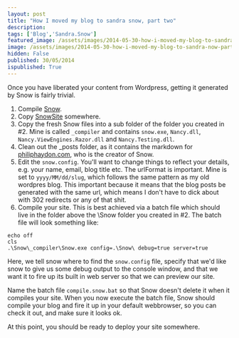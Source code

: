 ```yaml
---
layout: post
title: "How I moved my blog to sandra snow, part two"
description: 
tags: ['Blog','Sandra.Snow']
featured_image: /assets/images/2014-05-30-how-i-moved-my-blog-to-sandra-now-part2.png
image: /assets/images/2014-05-30-how-i-moved-my-blog-to-sandra-now-part2.png
hidden: False
published: 30/05/2014
ispublished: True
---
```

Once you have liberated your content from Wordpress, getting it generated by Snow is fairly trivial.

1. Compile [Snow](https://github.com/Sandra/Sandra.Snow).
2. Copy [SnowSite](https://github.com/Sandra/Sandra.Snow/tree/master/SnowSite) somewhere.
3. Copy the fresh Snow files into a sub folder of the folder you created in #2. Mine is called ```_compiler``` and contains ```snow.exe```, ```Nancy.dll```, ```Nancy.ViewEngines.Razor.dll``` and ```Nancy.Testing.dll```.
4. Clean out the _posts folder, as it contains the markdown for [philiphaydon.com](http://www.philiphaydon.com), who is the creator of Snow.
5. Edit the ```snow.config```. You'll want to change things to reflect your details, e.g. your name, email, blog title etc. The urlFormat is important. Mine is set to ```yyyy/MM/dd/slug```, which follows the same pattern as my old wordpres blog. This important because it means that the blog posts be generated with the same url, which means I don't have to dick about with 302 redirects or any of that shit.
6. Compile your site. This is best achieved via a batch file which should live in the folder above the \Snow folder you created in #2. The batch file will look something like:

<pre><code>echo off
cls
.\Snow\_compiler\Snow.exe config=.\Snow\ debug=true server=true
</code></pre>

Here, we tell snow where to find the ```snow.config``` file, specify that we'd like snow to give us some debug output to the console window, and that we want it to fire up its built in web server so that we can preview our site.

Name the batch file ```compile.snow.bat``` so that Snow doesn't delete it when it compiles your site. When you now execute the batch file, Snow should compile your blog and fire it up in your default webbrowser, so you can check it out, and make sure it looks ok.

At this point, you should be ready to deploy your site somewhere.
